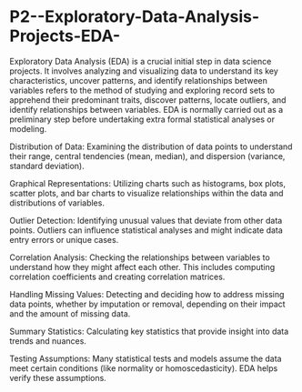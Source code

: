 # P2--Exploratory-Data-Analysis-Projects-EDA-

Exploratory Data Analysis (EDA) is a crucial initial step in data science projects. It involves analyzing and visualizing data to understand its key characteristics, uncover patterns, and identify relationships between variables refers to the method of studying and exploring record sets to apprehend their predominant traits, discover patterns, locate outliers, and identify relationships between variables. EDA is normally carried out as a preliminary step before undertaking extra formal statistical analyses or modeling.

Distribution of Data: Examining the distribution of data points to understand their range, central tendencies (mean, median), and dispersion (variance, standard deviation).

Graphical Representations: Utilizing charts such as histograms, box plots, scatter plots, and bar charts to visualize relationships within the data and distributions of variables.

Outlier Detection: Identifying unusual values that deviate from other data points. Outliers can influence statistical analyses and might indicate data entry errors or unique cases.

Correlation Analysis: Checking the relationships between variables to understand how they might affect each other. This includes computing correlation coefficients and creating correlation matrices.

Handling Missing Values: Detecting and deciding how to address missing data points, whether by imputation or removal, depending on their impact and the amount of missing data.

Summary Statistics: Calculating key statistics that provide insight into data trends and nuances.

Testing Assumptions: Many statistical tests and models assume the data meet certain conditions (like normality or homoscedasticity). EDA helps verify these assumptions.
